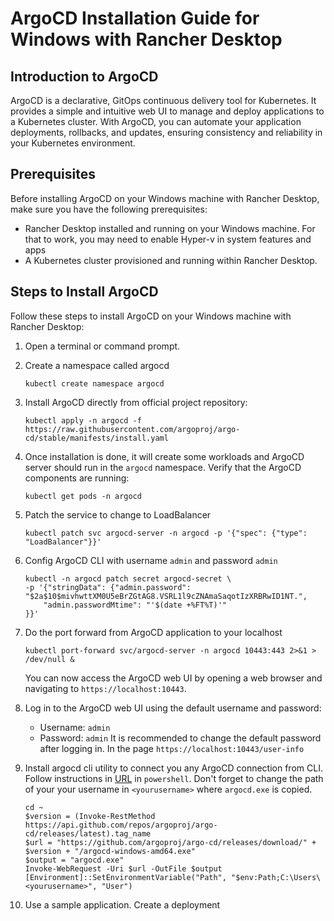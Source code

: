 # ArgoCD Installation Guide for Windows with Rancher Desktop

## Introduction to ArgoCD
ArgoCD is a declarative, GitOps continuous delivery tool for Kubernetes. It provides a simple and intuitive web UI to manage and deploy applications to a Kubernetes cluster. With ArgoCD, you can automate your application deployments, rollbacks, and updates, ensuring consistency and reliability in your Kubernetes environment.

## Prerequisites
Before installing ArgoCD on your Windows machine with Rancher Desktop, make sure you have the following prerequisites:
- Rancher Desktop installed and running on your Windows machine. For that to work, you may need to enable Hyper-v in system features and apps
- A Kubernetes cluster provisioned and running within Rancher Desktop.

## Steps to Install ArgoCD
Follow these steps to install ArgoCD on your Windows machine with Rancher Desktop:

1. Open a terminal or command prompt.

2. Create a namespace called argocd
    ```shell
    kubectl create namespace argocd
    ```

3. Install ArgoCD directly from official project repository:
    ```shell
    kubectl apply -n argocd -f https://raw.githubusercontent.com/argoproj/argo-cd/stable/manifests/install.yaml
    ```

4. Once installation is done, it will create some workloads and ArgoCD server should run in the `argocd` namespace.
   Verify that the ArgoCD components are running:
    ```shell
    kubectl get pods -n argocd
    ```

5. Patch the service to change to LoadBalancer
    ```shell
    kubectl patch svc argocd-server -n argocd -p '{"spec": {"type": "LoadBalancer"}}'
    ```
    
6. Config ArgoCD CLI with username `admin` and password `admin`
    
    ```shell
    kubectl -n argocd patch secret argocd-secret \
    -p '{"stringData": {"admin.password": "$2a$10$mivhwttXM0U5eBrZGtAG8.VSRL1l9cZNAmaSaqotIzXRBRwID1NT.",
        "admin.passwordMtime": "'$(date +%FT%T)'"
    }}'
    ```
7. Do the port forward from ArgoCD application to your localhost 
    ```shell
    kubectl port-forward svc/argocd-server -n argocd 10443:443 2>&1 > /dev/null &
    ```
    You can now access the ArgoCD web UI by opening a web browser and navigating to `https://localhost:10443`.

9. Log in to the ArgoCD web UI using the default username and password:
    - Username: `admin`
    - Password: `admin`
    It is recommended to change the default password after logging in. In the page 
    `https://localhost:10443/user-info`

10. Install argocd cli utility to connect you any ArgoCD connection from CLI. Follow instructions in [URL](https://argo-cd.readthedocs.io/en/stable/cli_installation/#windows) in `powershell`. Don't forget to change the path of your your username in `<yourusername>` where `argocd.exe` is copied.

    ```shell
    cd ~
    $version = (Invoke-RestMethod https://api.github.com/repos/argoproj/argo-cd/releases/latest).tag_name
    $url = "https://github.com/argoproj/argo-cd/releases/download/" + $version + "/argocd-windows-amd64.exe"
    $output = "argocd.exe"
    Invoke-WebRequest -Uri $url -OutFile $output
    [Environment]::SetEnvironmentVariable("Path", "$env:Path;C:\Users\<yourusername>", "User")
    ```
    
11. Use a sample application. Create a deployment